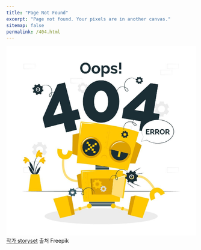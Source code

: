 ```yaml
---
title: "Page Not Found"
excerpt: "Page not found. Your pixels are in another canvas."
sitemap: false
permalink: /404.html
---
```


![404error](../images/404error.jpg)
<br/>
<a href="https://kr.freepik.com/free-vector/404_13315300.htm#query=404%20error&position=28&from_view=keyword">작가 storyset</a> 출처 Freepik